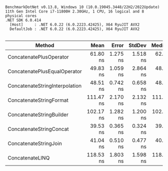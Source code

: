```

BenchmarkDotNet v0.13.8, Windows 10 (10.0.19045.3448/22H2/2022Update)
11th Gen Intel Core i7-11800H 2.30GHz, 1 CPU, 16 logical and 8 physical cores
.NET SDK 6.0.414
  [Host]     : .NET 6.0.22 (6.0.2223.42425), X64 RyuJIT AVX2
  DefaultJob : .NET 6.0.22 (6.0.2223.42425), X64 RyuJIT AVX2


```
| Method                         | Mean      | Error    | StdDev   | Median    | Rank | Gen0   | Allocated |
|------------------------------- |----------:|---------:|---------:|----------:|-----:|-------:|----------:|
| ConcatenatePlusOperator        |  61.80 ns | 1.275 ns | 1.518 ns |  62.18 ns |    4 | 0.0139 |     176 B |
| ConcatenatePlusEqualOperator   |  49.83 ns | 1.059 ns | 2.864 ns |  48.91 ns |    3 | 0.0216 |     272 B |
| ConcatenateStringInterpolation |  48.51 ns | 0.742 ns | 0.658 ns |  48.49 ns |    3 | 0.0070 |      88 B |
| ConcatenateStringFormat        | 111.47 ns | 2.170 ns | 2.132 ns | 111.32 ns |    6 | 0.0114 |     144 B |
| ConcatenateStringBuilder       | 102.17 ns | 1.282 ns | 1.200 ns | 102.48 ns |    5 | 0.0331 |     416 B |
| ConcatenateStringConcat        |  39.53 ns | 0.365 ns | 0.324 ns |  39.50 ns |    1 | 0.0114 |     144 B |
| ConcatenateStringJoin          |  41.04 ns | 0.510 ns | 0.477 ns |  40.97 ns |    2 | 0.0121 |     152 B |
| ConcatenateLINQ                | 118.53 ns | 1.803 ns | 1.598 ns | 118.05 ns |    7 | 0.0298 |     376 B |
